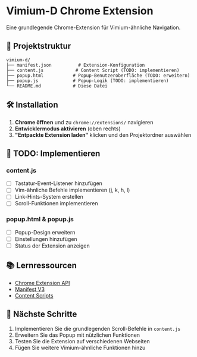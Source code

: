 # Vimium-D Chrome Extension

Eine grundlegende Chrome-Extension für Vimium-ähnliche Navigation.

## 📁 Projektstruktur

```
vimium-d/
├── manifest.json          # Extension-Konfiguration
├── content.js            # Content Script (TODO: implementieren)
├── popup.html           # Popup-Benutzeroberfläche (TODO: erweitern)
├── popup.js             # Popup-Logik (TODO: implementieren)
└── README.md            # Diese Datei
```

## 🛠️ Installation

1. **Chrome öffnen** und zu `chrome://extensions/` navigieren
2. **Entwicklermodus aktivieren** (oben rechts)
3. **"Entpackte Extension laden"** klicken und den Projektordner auswählen

## 🎯 TODO: Implementieren

### content.js
- [ ] Tastatur-Event-Listener hinzufügen
- [ ] Vim-ähnliche Befehle implementieren (j, k, h, l)
- [ ] Link-Hints-System erstellen
- [ ] Scroll-Funktionen implementieren

### popup.html & popup.js
- [ ] Popup-Design erweitern
- [ ] Einstellungen hinzufügen
- [ ] Status der Extension anzeigen

## 📚 Lernressourcen

- [Chrome Extension API](https://developer.chrome.com/docs/extensions/)
- [Manifest V3](https://developer.chrome.com/docs/extensions/mv3/)
- [Content Scripts](https://developer.chrome.com/docs/extensions/mv3/content_scripts/)

## 🚀 Nächste Schritte

1. Implementieren Sie die grundlegenden Scroll-Befehle in `content.js`
2. Erweitern Sie das Popup mit nützlichen Funktionen
3. Testen Sie die Extension auf verschiedenen Webseiten
4. Fügen Sie weitere Vimium-ähnliche Funktionen hinzu 